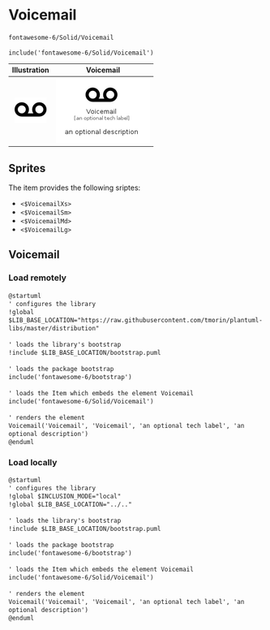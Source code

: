 # Voicemail


```text
fontawesome-6/Solid/Voicemail
```

```text
include('fontawesome-6/Solid/Voicemail')
```



| Illustration | Voicemail |
| :---: | :---: |
| ![illustration for Illustration](../../fontawesome-6/Solid/Voicemail.png) | ![illustration for Voicemail](../../fontawesome-6/Solid/Voicemail.Local.png) |



## Sprites
The item provides the following sriptes:

- `<$VoicemailXs>`
- `<$VoicemailSm>`
- `<$VoicemailMd>`
- `<$VoicemailLg>`





## Voicemail

### Load remotely
```plantuml
@startuml
' configures the library
!global $LIB_BASE_LOCATION="https://raw.githubusercontent.com/tmorin/plantuml-libs/master/distribution"

' loads the library's bootstrap
!include $LIB_BASE_LOCATION/bootstrap.puml

' loads the package bootstrap
include('fontawesome-6/bootstrap')

' loads the Item which embeds the element Voicemail
include('fontawesome-6/Solid/Voicemail')

' renders the element
Voicemail('Voicemail', 'Voicemail', 'an optional tech label', 'an optional description')
@enduml
```

### Load locally
```plantuml
@startuml
' configures the library
!global $INCLUSION_MODE="local"
!global $LIB_BASE_LOCATION="../.."

' loads the library's bootstrap
!include $LIB_BASE_LOCATION/bootstrap.puml

' loads the package bootstrap
include('fontawesome-6/bootstrap')

' loads the Item which embeds the element Voicemail
include('fontawesome-6/Solid/Voicemail')

' renders the element
Voicemail('Voicemail', 'Voicemail', 'an optional tech label', 'an optional description')
@enduml
```

